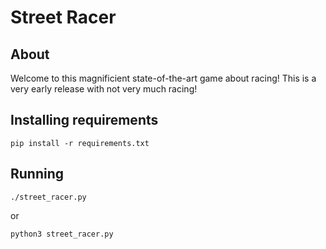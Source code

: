 # Street Racer
## About
Welcome to this magnificient state-of-the-art game about racing!
This is a very early release with not very much racing!
## Installing requirements
`pip install -r requirements.txt`
## Running
`./street_racer.py` 

or 

`python3 street_racer.py`

